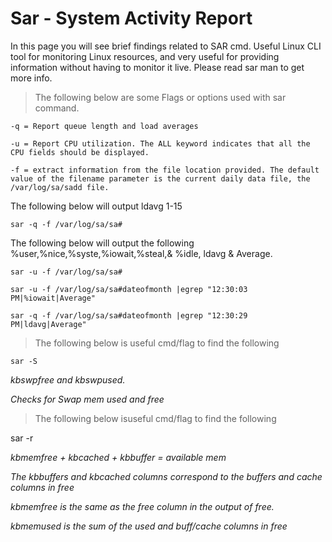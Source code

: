 # Sar - System Activity Report

In this page you will see brief findings related to SAR cmd.
Useful Linux CLI tool for monitoring Linux resources, and very useful for providing information without having to monitor it live. Please read sar man to get more info. 

>The following below are some Flags or options used with sar command.

`-q = Report queue length and load averages`

`-u = Report CPU utilization. The ALL keyword indicates that all the CPU fields should be displayed.`

`-f = extract information from the file location provided. The default value of the filename parameter is the current daily data file, the /var/log/sa/sadd file.` 

The following below will  output ldavg 1-15 
```
sar -q -f /var/log/sa/sa# 
```
The following below will output the following %user,%nice,%syste,%iowait,%steal,& %idle, ldavg & Average.
```
sar -u -f /var/log/sa/sa# 
```

```
sar -u -f /var/log/sa/sa#dateofmonth |egrep "12:30:03 PM|%iowait|Average"
```

```
sar -q -f /var/log/sa/sa#dateofmonth |egrep "12:30:29 PM|ldavg|Average"
```


> The following below is useful cmd/flag to find the following
```
sar -S 
```

_kbswpfree and kbswpused._

_Checks for Swap mem used and free_

> The following below isuseful cmd/flag to find the following

sar -r 

_kbmemfree + kbcached + kbbuffer = available mem_

_The kbbuffers and kbcached columns correspond to the buffers and cache columns in free_

_kbmemfree is the same as the free column in the output of free._

_kbmemused is the sum of the used and buff/cache columns in free_
